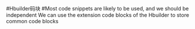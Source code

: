 #Hbuilder码块
#Most code snippets are likely to be used, and we should be independent
We can use the extension code blocks of the Hbuilder to store common code blocks
